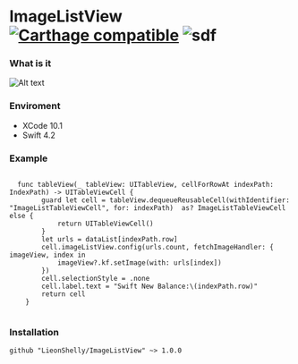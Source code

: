 # ImageListView [![Carthage compatible](https://img.shields.io/badge/Carthage-compatible-4BC51D.svg?style=flat)](https://github.com/Carthage/Carthage)  ![sdf](https://img.shields.io/badge/license-MIT-lightgrey.svg)

### What is it

![Alt text](Files/screen_shot.gif)

### Enviroment

- XCode 10.1
- Swift 4.2

### Example
```

  func tableView(_ tableView: UITableView, cellForRowAt indexPath: IndexPath) -> UITableViewCell {
        guard let cell = tableView.dequeueReusableCell(withIdentifier: "ImageListTableViewCell", for: indexPath)  as? ImageListTableViewCell else {
            return UITableViewCell()
        }
        let urls = dataList[indexPath.row]
        cell.imageListView.config(urls.count, fetchImageHandler: { imageView, index in
            imageView?.kf.setImage(with: urls[index])
        })
        cell.selectionStyle = .none
        cell.label.text = "Swift New Balance:\(indexPath.row)"
        return cell
    }
    
```
### Installation

```
github "LieonShelly/ImageListView" ~> 1.0.0

```

